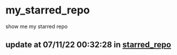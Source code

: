 # my_starred_repo
show me my starred repo

update at 07/11/22 00:32:28 in [starred_repo](./index.html)
---

